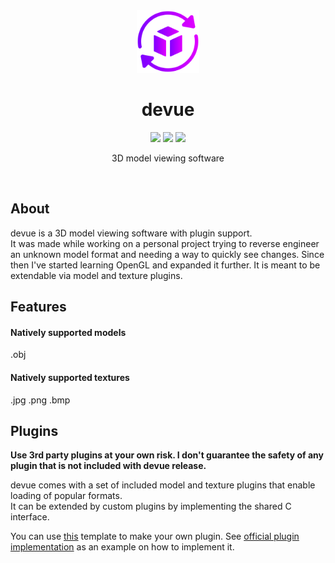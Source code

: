 <div align="center">
    <img src="https://github.com/dvsku/devue/blob/main/.github/readme/devue.png?raw=true" width="100px"/>
    <h1>devue</h1>
    <p>
        <span>
            <img click="" src="https://img.shields.io/github/actions/workflow/status/dvsku/devue/build.yml?branch=main&style=flat-square"/>
        </span>
        <span>
            <img src="https://img.shields.io/github/downloads/dvsku/devue/total?style=flat-square"/>
        </span>
        <span>
            <img src="https://img.shields.io/github/license/dvsku/devue?style=flat-square"/>
        </span>
    </p>
    <p>
        3D model viewing software
    </p>
</div>
</br>

## About
devue is a 3D model viewing software with plugin support.</br>It was made while working on a personal project trying to reverse engineer an unknown model format and needing a way to quickly see changes.
Since then I've started learning OpenGL and expanded it further. It is meant to be extendable via model and texture plugins.

## Features
#### Natively supported models
.obj

#### Natively supported textures
.jpg .png .bmp

## Plugins
**Use 3rd party plugins at your own risk. I don't guarantee the safety of any plugin that is not included with devue release.**

devue comes with a set of included model and texture plugins that enable loading of popular formats.</br>
It can be extended by custom plugins by implementing the shared C interface.

You can use [this](https://github.com/dvsku/devue_plugin_template) template to make your own plugin. See [official plugin implementation](https://github.com/dvsku/devue/tree/main/plugins/devue_official/plugin) as an example on how to implement it.
